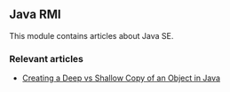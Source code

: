 ## Java RMI

This module contains articles about Java SE.

### Relevant articles

- [Creating a Deep vs Shallow Copy of an Object in Java](https://drafts.baeldung.com/?p=150172&preview=true)
